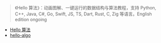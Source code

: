 > 《Hello 算法》：动画图解、一键运行的数据结构与算法教程，支持 Python, C++, Java, C#, Go, Swift, JS, TS, Dart, Rust, C, Zig 等语言。English edition ongoing

- [Hello 算法](https://www.hello-algo.com/chapter_hello_algo/)
- [hello-algo](https://github.com/krahets/hello-algo)